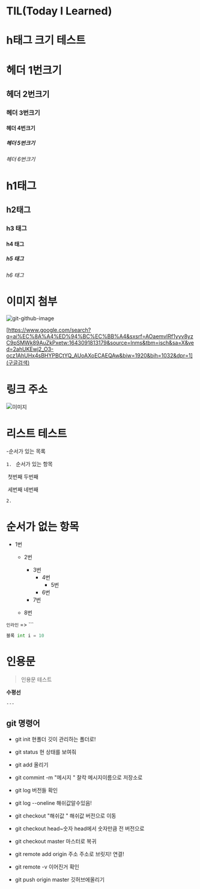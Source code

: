 # TIL(Today I Learned)



# h태그 크기 테스트 




<h1> 헤더 1번크기
<h2> 헤더 2번크기
<h3> 헤더 3번크기
<h4> 헤더 4번크기
<h5> 헤더 5번크기
<h6> 헤더 6번크기

# h1태그
## h2태그 
### h3 태그 
#### h4 태그
##### h5 태그
###### h6 태그







# 이미지 첨부

![git-github-image](https://miro.medium.com/max/3586/1*mtsk3fQ_BRemFidhkel3dA.png)

[https://www.google.com/search?q=ai%EC%8A%A4%ED%94%BC%EC%BB%A4&sxsrf=AOaemvIRf1yyv8yzC9pSMWk89AuZkPxetw:1643091813179&source=lnms&tbm=isch&sa=X&ved=2ahUKEwj2_O3-ocz1AhUHx4sBHYPBCtYQ_AUoAXoECAEQAw&biw=1920&bih=1032&dpr=1](구글검색)

# 링크 주소 



![이미지](https://file2.nocutnews.co.kr/newsroom/image/2017/10/23/20171023174245825349.jpg)



# 리스트 테스트

-순서가 있는 목록



`1. ` 순서가 있는 항목	

​	첫번째	두번째

​	세번째 	네번째

`2.`

# 순서가 없는 항목 

- 1번

  - 2번

    - 3번 
      - 4번
        - 5번
      - 6번	
    - 7번

  - 8번

    



`인라인` => ```

```python
블록 int i = 10
```





# 인용문 

>인용문 테스트
>
>

**수평선**

`---`

## git 명령어

* git init  현폴더 깃이 관리하는 폴더로!

* git status 현 상태를 보여줘
* git add 올리기

* git commint -m "메시지 "  찰칵 메시지이름으로 저장소로 

* git log      버전들 확인

* git log --oneline  해쉬값알수있음!

* git checkout "해쉬값 " 해쉬값 버전으로 이동

* git checkout head~숫자 head에서 숫자만큼 전 버전으로

* git checkout master 마스터로 복귀

* git remote add origin 주소  주소로 브릿지! 연결!

* git  remote -v 이어진거 확인

* git push origin master 깃허브에올리기 

  



